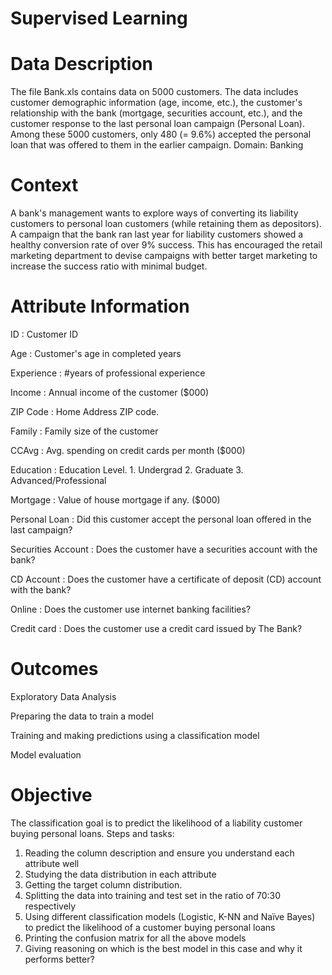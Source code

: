 # Supervised Learning

# Data Description
The file Bank.xls contains data on 5000 customers. The data includes customer demographic information (age, income, etc.), the customer's relationship with the bank (mortgage, securities account, etc.), and the customer response to the last personal loan campaign (Personal Loan). Among these 5000 customers, only 480 (= 9.6%) accepted the personal loan that was offered to them in the earlier campaign.
Domain: Banking

# Context
A bank's management wants to explore ways of converting its liability customers to personal loan customers (while retaining them as depositors). A campaign that the bank ran last year for liability customers showed a healthy conversion rate of over 9% success. This has encouraged the retail marketing department to devise campaigns with better target marketing to increase the success ratio with minimal budget.

# Attribute Information

ID : Customer ID

Age : Customer's age in completed years

Experience : #years of professional experience

Income : Annual income of the customer ($000)

ZIP Code : Home Address ZIP code.

Family : Family size of the customer

CCAvg : Avg. spending on credit cards per month ($000)

Education : Education Level.
    1. Undergrad
    2. Graduate
    3. Advanced/Professional

Mortgage : Value of house mortgage if any. ($000)

Personal Loan : Did this customer accept the personal loan offered in the last campaign?

Securities Account : Does the customer have a securities account with the bank?

CD Account : Does the customer have a certificate of deposit (CD) account with the bank?

Online : Does the customer use internet banking facilities?

Credit card : Does the customer use a credit card issued by The Bank?

# Outcomes

Exploratory Data Analysis

Preparing the data to train a model

Training and making predictions using a classification model

Model evaluation

# Objective
The classification goal is to predict the likelihood of a liability customer buying personal loans.
Steps and tasks:
1. Reading the column description and ensure you understand each attribute well
2. Studying the data distribution in each attribute
3. Getting the target column distribution.
4. Splitting the data into training and test set in the ratio of 70:30 respectively
5. Using different classification models (Logistic, K-NN and Naïve Bayes) to predict the likelihood of a customer buying personal loans
6. Printing the confusion matrix for all the above models
7. Giving reasoning on which is the best model in this case and why it performs better?
